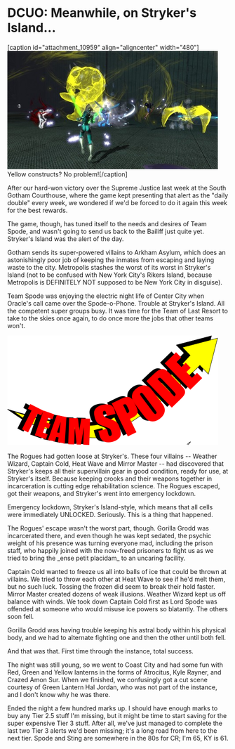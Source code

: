 # DCUO: Meanwhile, on Stryker's Island...

[caption id="attachment\_10959" align="aligncenter" width="480"][![Yellow constructs? No problem!](../uploads/2013/07/MADV114_DESIGNERDATA-PC-15-00.10.400-480x269.jpg)](../uploads/2013/07/MADV114_DESIGNERDATA-PC-15-00.10.400.jpg) Yellow constructs? No problem![/caption]

After our hard-won victory over the Supreme Justice last week at the South Gotham Courthouse, where the game kept presenting that alert as the "daily double" every week, we wondered if we'd be forced to do it again this week for the best rewards.

The game, though, has tuned itself to the needs and desires of Team Spode, and wasn't going to send us back to the Bailiff just quite yet. Stryker's Island was the alert of the day.

Gotham sends its super-powered villains to Arkham Asylum, which does an astonishingly poor job of keeping the inmates from escaping and laying waste to the city. Metropolis stashes the worst of its worst in Stryker's Island (not to be confused with New York City's Rikers Island, because Metropolis is DEFINITELY NOT supposed to be New York City in disguise).

Team Spode was enjoying the electric night life of Center City when Oracle's call came over the Spode-o-Phone. Trouble at Stryker's Island. All the competent super groups busy. It was time for the Team of Last Resort to take to the skies once again, to do once more the jobs that other teams won't.

[![Team SPODE!](../uploads/2013/07/spode.png)](../uploads/2013/07/spode.png)

The Rogues had gotten loose at Stryker's. These four villains -- Weather Wizard, Captain Cold, Heat Wave and Mirror Master -- had discovered that Stryker's keeps all their supervillain gear in good condition, ready for use, at Stryker's itself. Because keeping crooks and their weapons together in incarceration is cutting edge rehabilitation science. The Rogues escaped, got their weapons, and Stryker's went into emergency lockdown.

Emergency lockdown, Stryker's Island-style, which means that all cells were immediately UNLOCKED. Seriously. This is a thing that happened.

The Rogues' escape wasn't the worst part, though. Gorilla Grodd was incarcerated there, and even though he was kept sedated, the psychic weight of his presence was turning everyone mad, including the prison staff, who happily joined with the now-freed prisoners to fight us as we tried to bring the \_ense petit placidam\_ to an uncaring facility.

Captain Cold wanted to freeze us all into balls of ice that could be thrown at villains. We tried to throw each other at Heat Wave to see if he'd melt them, but no such luck. Tossing the frozen did seem to break their hold faster. Mirror Master created dozens of weak illusions. Weather Wizard kept us off balance with winds. We took down Captain Cold first as Lord Spode was offended at someone who would misuse ice powers so blatantly. The others soon fell.

Gorilla Grodd was having trouble keeping his astral body within his physical body, and we had to alternate fighting one and then the other until both fell.

And that was that. First time through the instance, total success.

The night was still young, so we went to Coast City and had some fun with Red, Green and Yellow lanterns in the forms of Atrocitus, Kyle Rayner, and Crazed Amon Sur. When we finished, we confusingly got a cut scene courtesy of Green Lantern Hal Jordan, who was not part of the instance, and I don't know why he was there.

Ended the night a few hundred marks up. I should have enough marks to buy any Tier 2.5 stuff I'm missing, but it might be time to start saving for the super expensive Tier 3 stuff. After all, we've just managed to complete the last two Tier 3 alerts we'd been missing; it's a long road from here to the next tier. Spode and Sting are somewhere in the 80s for CR; I'm 65, KY is 61.
